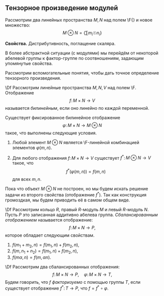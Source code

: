 ## Тензорное произведение модулей

Рассмотрим два линейных пространства $M, N$ над полем \F{} и новое
множество:
$$
    M \otimes N = \left \{ \sum m_i \astrosun n_i  \right \}
$$

**Свойства.** Дистрибутивность, поглащение скаляра.

В более абстрактной ситуации (с модулями) мы перейдём от некоторой 
абелевой группы к фактор-группе по соотвношениям, задающим упомянутые 
свойства.

Рассмотрим вспомогательные понятия, чтобы дать точное определение
тензорного произведения.

\Df Рассмотрим линейные пространства $M, N, V$ над полем \F.
Отображение
$$
    f\colon M \times N \to V
$$
называется _билинейным_, если оно линейно по каждой переменной.

Существует фиксированное билинейное отображение
$$
    \varphi\colon M \times N \to M \otimes N
$$
такое, что выполнены следующие условия.

1. Любой элемент $M \otimes N$ является \F-линейной комбинацией
   элементов $\varphi (m,n)$.

2. Для любого отображения $f\colon M \times N \to V$ существует
   $f^* \colon M \otimes N \to V$ такое, что
   $$
        f^*(\varphi(m,n)) = f(m,n)
   $$
   для всех $m,n$.

Пока что объект $M \otimes N$ не построен, но мы будем искать решение
задачи из второго свойства (отображение $f^*$). Так как конструкция 
громоздкая, мы будем приводить её в самом общем виде.

\Df Рассмотрим кольцо $R$, правый $R$-модуль $M$ и левый $R$-модуль $N$.
Пусть $P$ это записанная аддитивно абелева группа. _Сбалансированным
отображением_ называется отображение:
$$
    f\colon M \times N \to P,
$$
которое обладает следующим свойствам.

1. $f(m_1+ m_2, n) = f(m_1, n) + f(m_2, n)$,
2. $f(m, n_1 + n_2) = f(m_1, n) + f(m_2, n)$,
3. $f(m \alpha, n) = f(m, \alpha n)$.

\Df Рассмотрим два сбалансированных отображения:
$$
    f\colon M \times N \to P, \quad \varphi\colon M \times N \to T,
$$
Будем говорить, что $f$ _факторизуемо_ с помощью группы $T$, если
существует отображение $f^*\colon T \to P$, что $f = f^* \circ
\varphi$.

